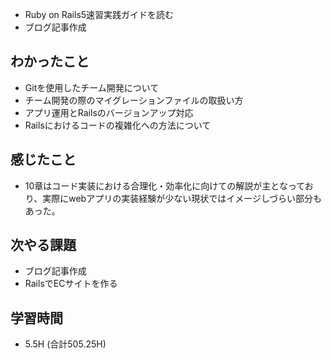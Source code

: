 - Ruby on Rails5速習実践ガイドを読む
- ブログ記事作成
  
## わかったこと
- Gitを使用したチーム開発について
- チーム開発の際のマイグレーションファイルの取扱い方
- アプリ運用とRailsのバージョンアップ対応
- Railsにおけるコードの複雑化への方法について
  
## 感じたこと  
- 10章はコード実装における合理化・効率化に向けての解説が主となっており、実際にwebアプリの実装経験が少ない現状ではイメージしづらい部分もあった。
  
## 次やる課題  
- ブログ記事作成
- RailsでECサイトを作る
  
## 学習時間  
- 5.5H (合計505.25H)
